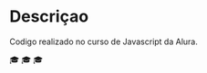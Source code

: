 # Descriçao

Codigo realizado no curso de Javascript da Alura.

:mortar_board: :mortar_board: :mortar_board:
